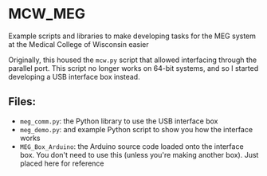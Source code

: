 # MCW_MEG
Example scripts and libraries to make developing tasks for the MEG system at the Medical College of Wisconsin easier

Originally, this housed the `mcw.py` script that allowed interfacing through the parallel port. This
script no longer works on 64-bit systems, and so I started developing a USB interface box instead.

## Files:

* `meg_comm.py`: the Python library to use the USB interface box
* `meg_demo.py`: and example Python script to show you how the interface works
* `MEG_Box_Arduino`: the Arduino source code loaded onto the interface box. You don't need to use this (unless you're making another box). Just placed here for reference
